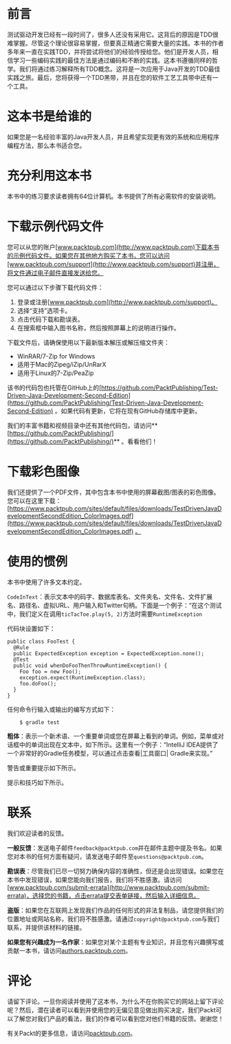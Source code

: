 # 前言

测试驱动开发已经有一段时间了，很多人还没有采用它。这背后的原因是TDD很难掌握。尽管这个理论很容易掌握，但要真正精通它需要大量的实践。本书的作者多年来一直在实践TDD，并将尝试将他们的经验传授给您。他们是开发人员，相信学习一些编码实践的最佳方法是通过编码和不断的实践。这本书遵循同样的哲学。我们将通过练习解释所有TDD概念。这将是一次应用于Java开发的TDD最佳实践之旅。最后，您将获得一个TDD黑带，并且在您的软件工艺工具带中还有一个工具。

# 这本书是给谁的

如果您是一名经验丰富的Java开发人员，并且希望实现更有效的系统和应用程序编程方法，那么本书适合您。

# 充分利用这本书

本书中的练习要求读者拥有64位计算机。本书提供了所有必需软件的安装说明。

# 下载示例代码文件

您可以从您的账户[www.packtpub.com](http://www.packtpub.com)下载本书的示例代码文件。如果您在其他地方购买了本书，您可以访问[www.packtpub.com/support](http://www.packtpub.com/support)并注册，将文件通过电子邮件直接发送给您。

您可以通过以下步骤下载代码文件：

1.  登录或注册[www.packtpub.com](http://www.packtpub.com/support)。
2.  选择“支持”选项卡。
3.  点击代码下载和勘误表。
4.  在搜索框中输入图书名称，然后按照屏幕上的说明进行操作。

下载文件后，请确保使用以下最新版本解压或解压缩文件夹：

*   WinRAR/7-Zip for Windows
*   适用于Mac的Zipeg/iZip/UnRarX
*   适用于Linux的7-Zip/PeaZip

该书的代码包也托管在GitHub上的[https://github.com/PacktPublishing/Test-Driven-Java-Development-Second-Edition](https://github.com/PacktPublishing/Test-Driven-Java-Development-Second-Edition) 。如果代码有更新，它将在现有GitHub存储库中更新。

我们的丰富书籍和视频目录中还有其他代码包，请访问**[https://github.com/PacktPublishing/](https://github.com/PacktPublishing/)** 。看看他们！

# 下载彩色图像

我们还提供了一个PDF文件，其中包含本书中使用的屏幕截图/图表的彩色图像。您可以在这里下载：[https://www.packtpub.com/sites/default/files/downloads/TestDrivenJavaDevelopmentSecondEdition_ColorImages.pdf](https://www.packtpub.com/sites/default/files/downloads/TestDrivenJavaDevelopmentSecondEdition_ColorImages.pdf) [。](http://www.packtpub.com/sites/default/files/downloads/Bookname_ColorImages.pdf)

# 使用的惯例

本书中使用了许多文本约定。

`CodeInText`：表示文本中的码字、数据库表名、文件夹名、文件名、文件扩展名、路径名、虚拟URL、用户输入和Twitter句柄。下面是一个例子：“在这个测试中，我们定义在调用`ticTacToe.play(5, 2)`方法时需要`RuntimeException`

代码块设置如下：

```
public class FooTest {
  @Rule
  public ExpectedException exception = ExpectedException.none();
  @Test
  public void whenDoFooThenThrowRuntimeException() {
    Foo foo = new Foo();
    exception.expect(RuntimeException.class);
    foo.doFoo();
  }
}
```

任何命令行输入或输出的编写方式如下：

```
    $ gradle test
```

**粗体**：表示一个新术语、一个重要单词或您在屏幕上看到的单词。例如，菜单或对话框中的单词出现在文本中，如下所示。这里有一个例子：“IntelliJ IDEA提供了一个非常好的Gradle任务模型，可以通过点击查看|工具窗口| Gradle来实现。”

警告或重要提示如下所示。

提示和技巧如下所示。

# 联系

我们欢迎读者的反馈。

**一般反馈**：发送电子邮件`feedback@packtpub.com`并在邮件主题中提及书名。如果您对本书的任何方面有疑问，请发送电子邮件至`questions@packtpub.com`。

**勘误表**：尽管我们已尽一切努力确保内容的准确性，但还是会出现错误。如果您在本书中发现错误，如果您能向我们报告，我们将不胜感激。请访问[www.packtpub.com/submit-errata](http://www.packtpub.com/submit-errata)，选择您的书籍，点击errata提交表单链接，然后输入详细信息。

**盗版**：如果您在互联网上发现我们作品的任何形式的非法复制品，请您提供我们的位置地址或网站名称，我们将不胜感激。请通过`copyright@packtpub.com`与我们联系，并提供该材料的链接。

**如果您有兴趣成为一名作家**：如果您对某个主题有专业知识，并且您有兴趣撰写或贡献一本书，请访问[authors.packtpub.com](http://authors.packtpub.com/)。

# 评论

请留下评论。一旦你阅读并使用了这本书，为什么不在你购买它的网站上留下评论呢？然后，潜在读者可以看到并使用您的无偏见意见做出购买决定，我们Packt可以了解您对我们产品的看法，我们的作者可以看到您对他们书籍的反馈。谢谢您！

有关Packt的更多信息，请访问[packtpub.com](https://www.packtpub.com/)。